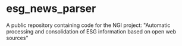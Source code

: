 # esg_news_parser
A public repository containing code for the NGI project: "Automatic processing and consolidation of ESG information based on open web sources" 
